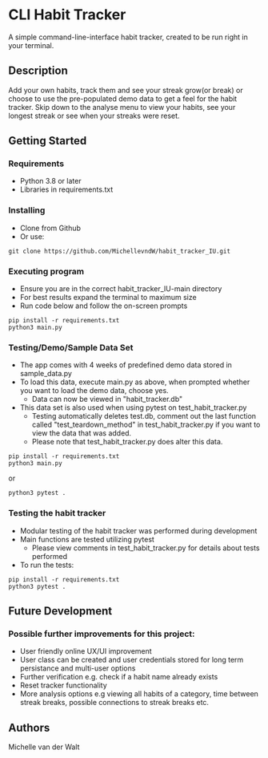 # CLI Habit Tracker

A simple command-line-interface habit tracker, created to be run right in your terminal.  

## Description

Add your own habits, track them and see your streak grow(or break) or choose to use the pre-populated demo data to get a feel for the habit tracker. 
Skip down to the analyse menu to view your habits, see your longest streak or see when your streaks were reset.

## Getting Started

### Requirements

* Python 3.8 or later
* Libraries in requirements.txt

### Installing

* Clone from Github
* Or use: 
```
git clone https://github.com/MichellevndW/habit_tracker_IU.git
```

### Executing program

* Ensure you are in the correct habit_tracker_IU-main directory
* For best results expand the terminal to maximum size
* Run code below and follow the on-screen prompts

```
pip install -r requirements.txt
python3 main.py
```

### Testing/Demo/Sample Data Set

* The app comes with 4 weeks of predefined demo data stored in sample_data.py
* To load this data, execute main.py as above, when prompted whether you want to load the demo data, choose yes.
    * Data can now be viewed in "habit_tracker.db"
* This data set is also used when using pytest on test_habit_tracker.py
    * Testing automatically deletes test.db, comment out the last function called "test_teardown_method" in test_habit_tracker.py if you want to view the data that was added. 
    * Please note that test_habit_tracker.py does alter this data.

```
pip install -r requirements.txt
python3 main.py
```
or
```
python3 pytest . 
```

### Testing the habit tracker

* Modular testing of the habit tracker was performed during development
* Main functions are tested utilizing pytest
    * Please view comments in test_habit_tracker.py for details about tests performed
* To run the tests:

```
pip install -r requirements.txt
python3 pytest . 
```

## Future Development

### Possible further improvements for this project:

* User friendly online UX/UI improvement
* User class can be created and user credentials stored for long term persistance and multi-user options
* Further verification e.g. check if a habit name already exists
* Reset tracker functionality
* More analysis options e.g viewing all habits of a category, time between streak breaks, possible connections to streak breaks etc. 

## Authors

Michelle van der Walt


